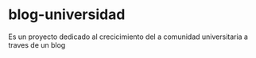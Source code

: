 # blog-universidad
Es un proyecto dedicado al crecicimiento del a comunidad universitaria  a traves de un blog
